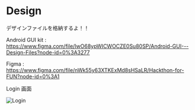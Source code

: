 # Design
デザインファイルを格納するよ！！

Android GUI kit : https://www.figma.com/file/IwO68ypWICWOCZE0Su80SP/Android-GUI---Design-Files?node-id=0%3A3277

Figma : https://www.figma.com/file/nWk55y63XTKExMd8sHSaLR/Hackthon-for-FUN?node-id=0%3A1

Login 画面

![Login](https://user-images.githubusercontent.com/64563041/194335446-acea1908-15b0-40e6-bcc4-d36fb1e9a461.png)
